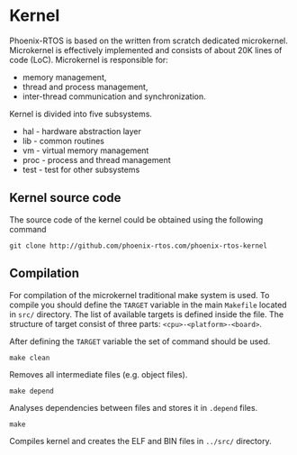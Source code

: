# Kernel

Phoenix-RTOS is based on the written from scratch dedicated microkernel. Microkernel is effectively implemented and consists of about 20K lines of code (LoC). Microkernel is responsible for:

   - memory management,
   - thread and process management,
   - inter-thread communication and synchronization.

Kernel is divided into five subsystems.

   - hal - hardware abstraction layer
   - lib - common routines
   - vm - virtual memory management
   - proc - process and thread management
   - test - test for other subsystems


## Kernel source code

The source code of the kernel could be obtained using the following command

>
    git clone http://github.com/phoenix-rtos.com/phoenix-rtos-kernel


## Compilation

For compilation of the microkernel traditional make system is used. To compile you should define the `TARGET` variable in the main `Makefile` located in `src/` directory. The list of available targets is defined inside the file. The structure of target consist of three parts: `<cpu>-<platform>-<board>`.

After defining the `TARGET` variable the set of command should be used.

>
    make clean
Removes all intermediate files (e.g. object files).
>
    make depend
Analyses dependencies between files and stores it in `.depend` files.
>
    make
Compiles kernel and creates the ELF and BIN files in `../src/` directory.




